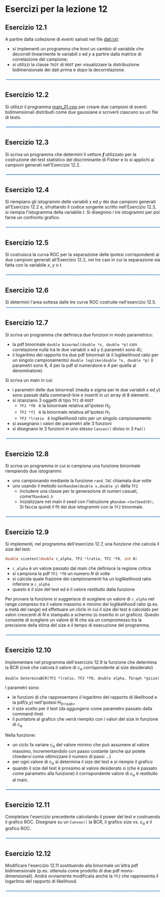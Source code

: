 # Esercizi per la lezione 12

## Esercizio 12.1

A partire dalla collezione di eventi salvati nel file [dati.txt](programmi/dati.txt):
  * si implementi un programma che trovi un cambio di variabile che decorreli linearmente le variabili *x* ed *y*
    a partire dalla matrice di correlazione del campione;
  * si utilizzi la classe ```TH2F``` di ```ROOT``` per visualizzare la distribuzione bidimensionale
    dei dati prima e dopo la decorrelazione.

![linea](../immagini/linea.png)

## Esercizio 12.2 

Si utilizzi il programma [main_01.cpp](programmi/main_01.cpp) per creare due campioni 
di eventi bidimensionali distribuiti come due gaussiane 
e scriverli ciascuno su un file di testo.

![linea](../immagini/linea.png)

## Esercizio 12.3

Si scriva un programma che determini il vettore ***f*** utilizzato per la costruzione del test statistico
del discriminante di Fisher e lo si applichi ai campioni generati nell'Esercizio 12.2.
 
![linea](../immagini/linea.png)

## Esercizio 12.4

Si riempiano gli istogrammi delle variabili *x* ed *y* dei due campioni generati all'Esercizio 12.2 e,
sfruttando il codice sorgente scritto nell'Esercizio 12.3, si riempia l'istogramma della variabile *t*.
Si disegnino i tre istogrammi per poi farne un confronto grafico.

![linea](../immagini/linea.png)

## Esercizio 12.5

Si costruisca la curva ROC per la separazione delle ipotesi corrispondenti ai due campioni generati all'Esercizio 12.2,
nei tre casi in cui la separazione sia fatta con la variabile *x*, *y* o *t*.

![linea](../immagini/linea.png)

## Esercizio 12.6

Si determini l'area sottesa dalle tre curve ROC costruite nell'esercizio 12.5.
![linea](../immagini/linea.png)





## Esercizio 12.7

Si scriva un programma che definisca due funzioni in modo parametrico:
* la pdf binormale ```double binormal(double *x, double *p)``` 
con correlazione nulla tra le  due variabili x ed y (i parametri sono 4);
* il logaritmo del rapporto tra due pdf binormali (è il loglikelihood ratio per un singolo campionamento) 
```double loglike(double *x, double *p)``` (i parametri sono 8, 4 per la pdf al numeratore e 4 per quella al denominatore).

Si scriva un main in cui:
* i parametri delle due binormali (media e sigma per le due variabili *x* ed *y*)
sono passati dalla command-line e inseriti in un array di 8 elementi.
* si istanziano 3 oggetti di tipo ```TF2``` di ```ROOT```
   * ```TF2 *f0 ``` è la binormale relativa all'ipotesi *H<sub>0</sub>* 
   * ```TF2 *f1 ``` è la binormale relativa all'ipotesi *H<sub>1</sub>* 
   * ```TF2 *lratio ``` è loglikelihood ratio per un singolo campionamento 
* si assegnano i valori dei parametri alle 3 funzioni   
* si disegnano le 3 funzioni in uno stesso ```Canvas()``` diviso in 3 ```Pad()```

![linea](../immagini/linea.png)  
  
## Esercizio 12.8
    
Si scriva un programma in cui si campiona una funzione binormale riempiendo due istogrammi:
* uno campionando mediante la funzione ```rand_TAC``` chiamata due volte
* uno usando il metodo ```GetRandom(double x,double y)``` della ```TF2``` 
  * includere una classe per la generazione di numeri casuali, come```TRandom3.h```
  * inizializzare nel main il seed con l'istruzione ```gRandom->SetSeed(0); ```
Si faccia quindi il fit dei due istogrammi con la ```TF2``` binormale.

![linea](../immagini/linea.png)  
   
  
## Esercizio 12.9

Si implementi, nel programma dell'esercizio 12.7, una funzione che calcola il size del test:
```cpp
double sizetest(double c_alpha, TF2 *lratio, TF2 *f0, int N)
```

* ```c_alpha``` è un valore passato dal main che definisce la regione critica
* si campiona la pdf ```TF2 *f0``` un numero *N* di volte 
* si calcola quale frazione dei campionamenti ha un loglikelihood ratio inferiore a ```c_alpha```
* questo è il size del test ed è il valore restituito dalla funzione

Per provare la funzione si suggerisce di scegliere un valore di ```c_alpha```  nel range 
compreso tra il valore massimo e minimo del loglikelihood ratio (p.es. a metà del range) ed 
effettuare un cliclo in cui il size del test è calcolato per valori crescenti di *N* e stampato a schermo (o inserito in un grafico).
Questo consente di scegliere un valore di *N* che sia un compromesso tra la precisione della stima del size
e il tempo di esecuzione del programma.


![linea](../immagini/linea.png)

## Esercizio 12.10
Implementare nel programma dell'esercizio 12.9 la funzione che determina la BCR 
(cioè che calcola il valore di c<sub>&alpha;</sub> corrispondente al size desiderato)

 ```cppp
 double DeterminaBCR(TF2 *lratio, TF2 *f0, double alpha, TGraph *gsize)
 ```
I parametri sono: 
* le funzioni di che rappresentano il  logaritmo del rapporto 
di likelihood e la pdf(x,y) nell'ipotesi H<sub>0<\sub>
* il size scelto per il test (da aggungersi come parametro passato dalla command-line)
* il puntatore al grafico che verrà riempito con i valori del size in funzione di c<sub>&alpha;</sub>   

Nella funzione:
* un ciclo fa variare c<sub>&alpha;</sub> del valore minimo che può assumere al valore massimo, 
incrementandolo con passo costante (anche qui potete chiedervi come ottimizzare il numero di passi ...)
* per ogni valore di c<sub>&alpha;</sub> si determina il size del test e si riempie il grafico
* quando il size del test è prossimo al valore desiderato &alpha; (che è passato come parametro alla funzione) il corrispondente 
valore di c<sub>&alpha;</sub> è restituito al main.


![linea](../immagini/linea.png)

## Esercizio 12.11

Completare l'esercizio precedente calcolando il power del test e costruendo il grafico ROC.
Disegnare su un ```Canvas()``` la BCR, il grafico size vs. c<sub>&alpha;</sub>
e il grafico ROC.

![linea](../immagini/linea.png)

## Esercizio 12.12
Modificare l'esercizio 12.11 sostituendo alla binormale un'altra pdf bidimensionale 
(p.es. ottenuta come prodotto di due pdf mono-dimensionali). Andrà ovviamente modificata anche la
```TF2``` che rappresenta il logaritmo del rapporto di likelihood.   

![linea](../immagini/linea.png)
